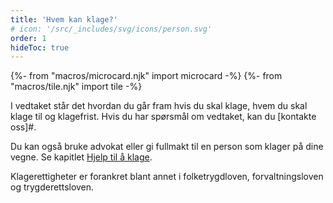 ```yaml
---
title: 'Hvem kan klage?'
# icon: '/src/_includes/svg/icons/person.svg'
order: 1
hideToc: true
---
```


{%- from "macros/microcard.njk" import microcard -%}
{%- from "macros/tile.njk" import tile -%}

I vedtaket står det hvordan du går fram hvis du skal klage, hvem du skal klage til og klagefrist. Hvis du har spørsmål om vedtaket, kan du [kontakte oss]#.

Du kan også bruke advokat eller gi fullmakt til en person som klager på dine vegne. Se kapitlet [Hjelp til å klage](#).

Klagerettigheter er forankret blant annet i folketrygdloven, forvaltningsloven og trygderettsloven.